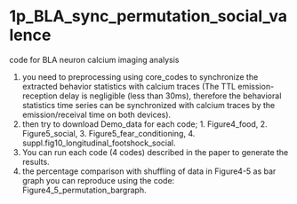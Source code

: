 # 1p_BLA_sync_permutation_social_valence
code for BLA neuron calcium imaging analysis 
1. you need to preprocessing using core_codes to synchronize the extracted behavior statistics with calcium traces (The TTL emission-reception delay is negligible (less than 30ms), therefore the behavioral statistics time series can be synchronized with calcium traces by the emission/receival time on both devices).
2. then try to download Demo_data for each code; 1. Figure4_food, 2. Figure5_social, 3. Figure5_fear_conditioning, 4. suppl.fig10_longitudinal_footshock_social.
3. You can run each code (4 codes) described in the paper to generate the results.
4. the percentage comparison with shuffling of data in Figure4-5 as bar graph you can reproduce using the code: Figure4_5_permutation_bargraph.
   
    
